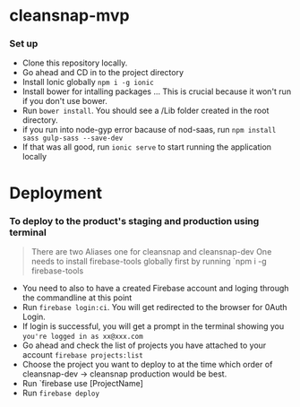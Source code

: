 # cleansnap-mvp

### Set up

- Clone this repository locally.
- Go ahead and CD in to the project directory
- Install Ionic globally `npm i -g ionic`
- Install bower for intalling packages ... This is crucial because it won't run if you don't use bower.
- Run `bower install`. You should see a /Lib folder created in the root directory.
- if you run into node-gyp error bacause of nod-saas, run `npm install sass gulp-sass --save-dev`
- If that was all good, run `ionic serve` to start running the application locally

# Deployment

### To deploy to the product's staging and production using terminal

> There are two Aliases one for cleansnap and cleansnap-dev
> One needs to install firebase-tools globally first by running `npm i -g firebase-tools
- You need to also to have a created Firebase account and loging through the commandline at this point
- Run `firebase login:ci`. You will get redirected to the browser for 0Auth Login.
- If login is successful, you will get a prompt in the terminal showing you `you're logged in as xx@xxx.com`
- Go ahead and check the list of projects you have attached to your account `firebase projects:list`
- Choose the project you want to deploy to at the time which order of cleansnap-dev -> cleansnap production would be best.
- Run `firebase use [ProjectName]
- Run `firebase deploy`
